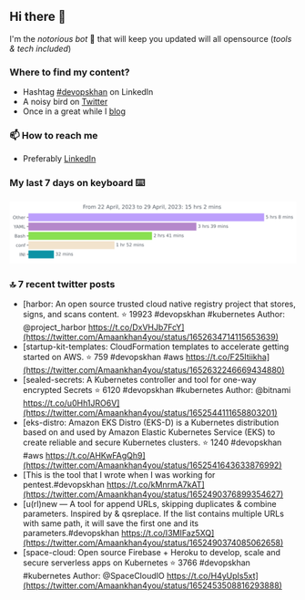 <!--- [![Hits](https://hits.seeyoufarm.com/api/count/incr/badge.svg?url=https%3A%2F%2Fgithub.com%2Fakhan4u%2Fhit-counter&count_bg=%2379C83D&title_bg=%23555555&icon=&icon_color=%23E7E7E7&title=visits&edge_flat=false)](https://hits.seeyoufarm.com) --->

## Hi there 👋

I'm the _notorious bot_ 🤣 that will keep you updated will all opensource (_tools & tech included_) 

### Where to find my content?

* Hashtag [#devopskhan](https://www.linkedin.com/feed/hashtag/devopskhan) on LinkedIn
* A noisy bird on [Twitter](https://twitter.com/Amaankhan4you)
* Once in a great while I [blog](https://linuxparrot.netlify.app) 


### 📫 **How to reach me**

* Preferably [LinkedIn](https://www.linkedin.com/in/amaan-khan-linux-ninja)

### My last 7 days on keyboard ⌨️

<img src="https://github.com/akhan4u/akhan4u/blob/main/images/stat.svg" alt="Amaan's Wakatime Activity!"/>

### 🔝 7 recent twitter posts
<!-- DEVDOJO:START -->
- [harbor: An open source trusted cloud native registry project that stores, signs, and scans content.
⭐️ 19923
#devopskhan #kubernetes
Author: @project_harbor
https://t.co/DxVHJb7FcY](https://twitter.com/Amaankhan4you/status/1652634714115653639)
- [startup-kit-templates: CloudFormation templates to accelerate getting started on AWS.
⭐️ 759
#devopskhan #aws
https://t.co/F25Itiikha](https://twitter.com/Amaankhan4you/status/1652632246669434880)
- [sealed-secrets: A Kubernetes controller and tool for one-way encrypted Secrets
⭐️ 6120
#devopskhan #kubernetes
Author: @bitnami
https://t.co/u0Hh1JRO6V](https://twitter.com/Amaankhan4you/status/1652544111658803201)
- [eks-distro: Amazon EKS Distro &lpar;EKS-D&rpar; is a Kubernetes distribution based on and used by Amazon Elastic Kubernetes Service &lpar;EKS&rpar; to create reliable and secure Kubernetes clusters.
⭐️ 1240
#devopskhan #aws
https://t.co/AHKwFAgQh9](https://twitter.com/Amaankhan4you/status/1652541643633876992)
- [This is the tool that I wrote when I was working for pentest.#devopskhan https://t.co/kMnrmA7kAT](https://twitter.com/Amaankhan4you/status/1652490376899354627)
- [u&lpar;rl&rpar;new — A tool for append URLs, skipping duplicates &amp; combine parameters. Inspired by &amp; qsreplace. If the list contains multiple URLs with same path, it will save the first one and its parameters.#devopskhan https://t.co/I3MIFaz5XQ](https://twitter.com/Amaankhan4you/status/1652490374085062658)
- [space-cloud: Open source Firebase + Heroku to develop, scale and secure serverless apps on Kubernetes
⭐️ 3766
#devopskhan #kubernetes
Author: @SpaceCloudIO
https://t.co/H4yUpIs5xt](https://twitter.com/Amaankhan4you/status/1652453508816293888)
<!-- DEVDOJO:END -->

<!-- ![Amaan's GitHub stats](https://github-readme-stats.vercel.app/api?username=akhan4u&count_private=true&show_icons=true&hide=contribs) -->
